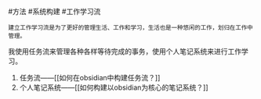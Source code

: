 #方法 #系统构建 #工作学习流

	建立工作学习流是为了更好的管理生活、工作和学习，生活也是一种悠闲的工作，划归在工作中管理。
  我使用任务流来管理各种各样等待完成的事务，使用个人笔记系统来进行工作学习。

1. 任务流——[[如何在obsidian中构建任务流？]]
2. 个人笔记系统——[[如何构建以obsidian为核心的笔记系统？]]